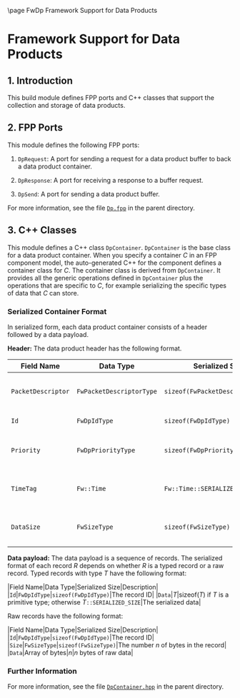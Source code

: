 \page FwDp Framework Support for Data Products
# Framework Support for Data Products

## 1. Introduction

This build module defines FPP ports and C++ classes that support
the collection and storage of data products.

## 2. FPP Ports

This module defines the following FPP ports:

1. `DpRequest`: A port for sending a request for a data product buffer to back 
   a data product container.

2. `DpResponse`: A port for receiving a response to a buffer request.

3. `DpSend`: A port for sending a data product buffer.

For more information, see the file [`Dp.fpp`](../Dp.fpp) in the parent 
directory.

## 3. C++ Classes

This module defines a C++ class `DpContainer`.
`DpContainer` is the base class for a data product container.
When you specify a container _C_ in an FPP component model, 
the auto-generated C++ for the component defines a container
class for _C_.
The container class is derived from `DpContainer`.
It provides all the generic operations defined in `DpContainer`
plus the operations that are specific to _C_, for example
serializing the specific types of data that _C_ can store.

### Serialized Container Format

In serialized form, each data product container consists of a header 
followed by a data payload.

**Header:**
The data product header has the following format.

|Field Name|Data Type|Serialized Size|Description|
|----------|---------|---------------|-----------|
|`PacketDescriptor`|`FwPacketDescriptorType`|`sizeof(FwPacketDescriptorType)`|The F Prime packet descriptor `FW_PACKET_DP`.|
|`Id`|`FwDpIdType`|`sizeof(FwDpIdType)`|The container ID|
|`Priority`|`FwDpPriorityType`|`sizeof(FwDpPriorityType)`|The container default priority|
|`TimeTag`|`Fw::Time`|`Fw::Time::SERIALIZED_SIZE`|The time tag associated with the container|
|`DataSize`|`FwSizeType`|`sizeof(FwSizeType)`|The size of the data payload in bytes|

**Data payload:**
The data payload is a sequence of records.
The serialized format of each record _R_ depends on whether _R_ is a typed
record or a raw record.
Typed records with type _T_ have the following format:

|Field Name|Data Type|Serialized Size|Description|
|`Id`|`FwDpIdType`|`sizeof(FwDpIdType)`|The record ID|
|`Data`|_T_|sizeof(_T_) if _T_ is a primitive type; otherwise _T_`::SERIALIZED_SIZE`|The serialized data|

Raw records have the following format:

|Field Name|Data Type|Serialized Size|Description|
|`Id`|`FwDpIdType`|`sizeof(FwDpIdType)`|The record ID|
|`Size`|`FwSizeType`|`sizeof(FwSizeType)`|The number _n_ of bytes in the record|
|`Data`|Array of bytes|_n_|_n_ bytes of raw data|

### Further Information

For more information, see the file [`DpContainer.hpp`](../DpContainer.hpp) in 
the parent directory.
